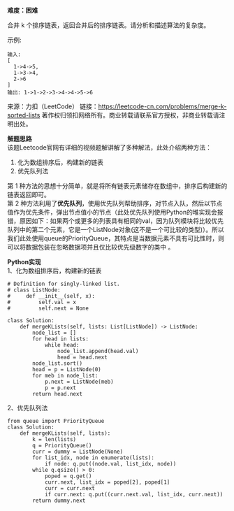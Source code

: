 **难度：困难**   

合并 k 个排序链表，返回合并后的排序链表。请分析和描述算法的复杂度。

示例:
```
输入:
[
  1->4->5,
  1->3->4,
  2->6
]
输出: 1->1->2->3->4->4->5->6
```
来源：力扣（LeetCode）
链接：https://leetcode-cn.com/problems/merge-k-sorted-lists
著作权归领扣网络所有。商业转载请联系官方授权，非商业转载请注明出处。    

**解题思路**    
该题Leetcode官网有详细的视频题解讲解了多种解法，此处介绍两种方法：    
1. 化为数组排序后，构建新的链表
2. 优先队列法

第 1 种方法的思想十分简单，就是将所有链表元素储存在数组中，排序后构建新的链表返回即可。   
第 2 种方法利用了**优先队列**，使用优先队列帮助排序，对节点入队，然后以节点值作为优先条件，弹出节点值小的节点（此处优先队列使用Python的堆实现会报错，原因如下：如果两个或更多的列表具有相同的val，因为队列模块将比较优先队列中的第二个元素，它是一个ListNode对象(这不是一个可比较的类型)）。所以我们此处使用queue的PriorityQueue，其特点是当数据元素不具有可比性时，则可以将数据包装在忽略数据项并且仅比较优先级数字的类中  。  

**Python实现**   
1、化为数组排序后，构建新的链表
```
# Definition for singly-linked list.
# class ListNode:
#     def __init__(self, x):
#         self.val = x
#         self.next = None

class Solution:
    def mergeKLists(self, lists: List[ListNode]) -> ListNode:
        node_list = []
        for head in lists:
            while head:
                node_list.append(head.val)
                head = head.next
        node_list.sort()
        head = p = ListNode(0)
        for meb in node_list:
            p.next = ListNode(meb)
            p = p.next
        return head.next
```
2、优先队列法
```
from queue import PriorityQueue
class Solution:
    def mergeKLists(self, lists):
        k = len(lists)
        q = PriorityQueue()
        curr = dummy = ListNode(None)
        for list_idx, node in enumerate(lists):
            if node: q.put((node.val, list_idx, node))
        while q.qsize() > 0:
            poped = q.get()
            curr.next, list_idx = poped[2], poped[1]
            curr = curr.next
            if curr.next: q.put((curr.next.val, list_idx, curr.next))
        return dummy.next
```